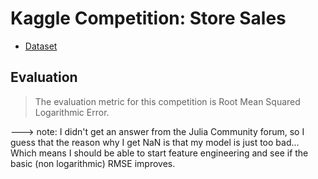 # Kaggle Competition: Store Sales

- [Dataset](https://www.kaggle.com/competitions/store-sales-time-series-forecasting/data)

## Evaluation

> The evaluation metric for this competition is Root Mean Squared Logarithmic Error.

---> note: I didn't get an answer from the Julia Community forum, so I guess that the reason why I get NaN is that my model is just too bad... Which means I should be able to start feature engineering and see if the basic (non logarithmic) RMSE improves.
